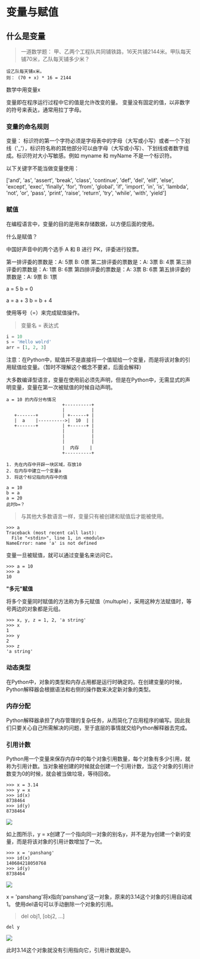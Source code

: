 # 变量与赋值

## 什么是变量


> 一道数学题：
> 甲、乙两个工程队共同铺铁路，16天共铺2144米。甲队每天铺70米，乙队每天铺多少米？

```
设乙队每天铺x米。
则： (70 + x) * 16 = 2144
```

数学中用变量x

变量即在程序运行过程中它的值是允许改变的量。 
变量没有固定的值，以非数字的符号来表达，通常用拉丁字母。


### 变量的命名规则

变量： 标识符的第一个字符必须是字母表中的字母（大写或小写）或者一个下划线（'\_'），标识符名称的其他部分可以由字母（大写或小写）、下划线或者数字组成。标识符对大小写敏感。例如 myname 和 myName 不是一个标识符。

以下关键字不能当做变量使用：

['and', 'as', 'assert', 'break', 'class', 'continue', 'def', 'del', 'elif', 'else', 'except', 'exec', 'finally', 'for', 'from', 'global', 'if', 'import', 'in', 'is', 'lambda', 'not', 'or', 'pass', 'print', 'raise', 'return', 'try', 'while', 'with', 'yield']

### 赋值

在编程语言中，变量的目的是用来存储数据，以方便后面的使用。

什么是赋值？

中国好声音中的两个选手 A 和 B 进行 PK，评委进行投票。

第一排评委的票数是：A: 5票 B: 0票
第二排评委的票数是：A: 3票 B: 4票
第三排评委的票数是：A: 1票 B: 6票
第四排评委的票数是：A: 3票 B: 6票
第五排评委的票数是：A: 9票 B: 1票

a = 5
b = 0

a = a + 3
b = b + 4

使用等号（=）来完成赋值操作。

> 变量名 = 表达式

```python
i = 10
s = 'Hello wolrd'
arr = [1, 2, 3]
```

注意：在Python中，赋值并不是直接将一个值赋给一个变量，而是将该对象的引用赋值给变量。（暂时不理解这个概念不要紧，后面会解释）

大多数编译型语言，变量在使用前必须先声明，但是在Python中，无需显式的声明变量，变量在第一次被赋值的时候自动声明。

```
a = 10 的内存分布情况
                     +----------+
                     |          |
   +-------+         | +------+ |
   |  a    |---------->|  10  | |
   +-------+         | +------+ |
                     |          |
                     |          |
                     |          |
                     |  内存    |
                     +----------+

1. 先在内存中开辟一块区域，存放10
2. 在内存中建立一个变量a
3. 将这个标记指向内存中的值

a = 10
b = a
a = 20
此时b=？
```

> 与其他大多数语言一样，变量只有被创建和赋值后才能被使用。

```
>>> a
Traceback (most recent call last):
  File "<stdin>", line 1, in <module>
NameError: name 'a' is not defined
```

变量一旦被赋值，就可以通过变量名来访问它。

```
>>> a = 10
>>> a
10
```

**"多元"赋值**

将多个变量同时赋值的方法称为多元赋值（multuple），采用这种方法赋值时，等号两边的对象都是元组。

```
>>> x, y, z = 1, 2, 'a string'
>>> x
1
>>> y
2
>>> z
'a string'
```

### 动态类型

在Python中，对象的类型和内存占用都是运行时确定的。在创建变量的时候，Python解释器会根据语法和右侧的操作数来决定新对象的类型。

### 内存分配

Python解释器承担了内存管理的复杂任务，从而简化了应用程序的编写。因此我们只要关心自己所需解决的问题，至于底层的事情就交给Python解释器去完成。

### 引用计数

Python用一个变量来保存内存中的每个对象引用数量，每个对象有多少引用，就称为引用计数。当对象被创建的时候就会创建一个引用计数，当这个对象的引用计数变为0的时候，就会被当做垃圾，等待回收。

```
>>> x = 3.14
>>> y = x
>>> id(x)
8738464
>>> id(y)
8738464
```

![](media/14567388019662/14568040331384.jpg)

如上图所示，y = x创建了一个指向同一对象的别名y，并不是为y创建一个新的变量，而是将该对象的引用计数增加了一次。

```
>>> x = 'panshang'
>>> id(x)
140684218050768
>>> id(y)
8738464
```

![](media/14567388019662/14568148472260.jpg)

x = 'panshang'将x指向'panshang'这一对象，原来的3.14这个对象的引用自动减1。
使用del语句可以手动删除一个对象的引用。

> del obj1, [obj2, ...]
 
```
del y
```

![](media/14567388019662/14568154214727.jpg)

此时3.14这个对象就没有引用指向它，引用计数就是0。
